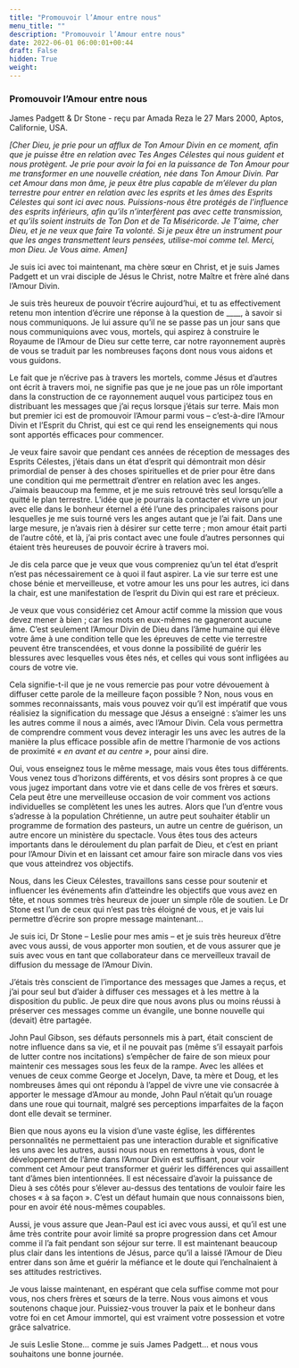 ```yaml
---
title: "Promouvoir l’Amour entre nous"
menu_title: ""
description: "Promouvoir l’Amour entre nous"
date: 2022-06-01 06:00:01+00:44
draft: False
hidden: True
weight:
---
```

### Promouvoir l’Amour entre nous

James Padgett & Dr Stone - reçu par Amada Reza le 27 Mars 2000, Aptos, Californie, USA.

*[Cher Dieu, je prie pour un afflux de Ton Amour Divin en ce moment, afin que je puisse être en relation avec Tes Anges Célestes qui nous guident et nous protègent. Je prie pour avoir la foi en la puissance de Ton Amour pour me transformer en une nouvelle création, née dans Ton Amour Divin. Par cet Amour dans mon âme, je peux être plus capable de m’élever du plan terrestre pour entrer en relation avec les esprits et les âmes des Esprits Célestes qui sont ici avec nous. Puissions-nous être protégés de l’influence des esprits inférieurs, afin qu’ils n’interfèrent pas avec cette transmission, et qu’ils soient instruits de Ton Don et de Ta Miséricorde. Je T’aime, cher Dieu, et je ne veux que faire Ta volonté. Si je peux être un instrument pour que les anges transmettent leurs pensées, utilise-moi comme tel. Merci, mon Dieu. Je Vous aime. Amen]*

Je suis ici avec toi maintenant, ma chère sœur en Christ, et je suis James Padgett et un vrai disciple de Jésus le Christ, notre Maître et frère aîné dans l’Amour Divin.

Je suis très heureux de pouvoir t’écrire aujourd’hui, et tu as effectivement retenu mon intention d’écrire une réponse à la question de ____, à savoir si nous communiquons. Je lui assure qu’il ne se passe pas un jour sans que nous communiquions avec vous, mortels, qui aspirez à construire le Royaume de l’Amour de Dieu sur cette terre, car notre rayonnement auprès de vous se traduit par les nombreuses façons dont nous vous aidons et vous guidons.

Le fait que je n’écrive pas à travers les mortels, comme Jésus et d’autres ont écrit à travers moi, ne signifie pas que je ne joue pas un rôle important dans la construction de ce rayonnement auquel vous participez tous en distribuant les messages que j’ai reçus lorsque j’étais sur terre. Mais mon but premier ici est de promouvoir l’Amour parmi vous – c’est-à-dire l’Amour Divin et l’Esprit du Christ, qui est ce qui rend les enseignements qui nous sont apportés efficaces pour commencer.

Je veux faire savoir que pendant ces années de réception de messages des Esprits Célestes, j’étais dans un état d’esprit qui démontrait mon désir primordial de penser à des choses spirituelles et de prier pour être dans une condition qui me permettrait d’entrer en relation avec les anges. J’aimais beaucoup ma femme, et je me suis retrouvé très seul lorsqu’elle a quitté le plan terrestre. L’idée que je pourrais la contacter et vivre un jour avec elle dans le bonheur éternel a été l’une des principales raisons pour lesquelles je me suis tourné vers les anges autant que je l’ai fait. Dans une large mesure, je n’avais rien à désirer sur cette terre ; mon amour était parti de l’autre côté, et là, j’ai pris contact avec une foule d’autres personnes qui étaient très heureuses de pouvoir écrire à travers moi.

Je dis cela parce que je veux que vous compreniez qu’un tel état d’esprit n’est pas nécessairement ce à quoi il faut aspirer. La vie sur terre est une chose bénie et merveilleuse, et votre amour les uns pour les autres, ici dans la chair, est une manifestation de l’esprit du Divin qui est rare et précieux.

Je veux que vous considériez cet Amour actif comme la mission que vous devez mener à bien ; car les mots en eux-mêmes ne gagneront aucune âme. C’est seulement l’Amour Divin de Dieu dans l’âme humaine qui élève votre âme à une condition telle que les épreuves de cette vie terrestre peuvent être transcendées, et vous donne la possibilité de guérir les blessures avec lesquelles vous êtes nés, et celles qui vous sont infligées au cours de votre vie.

Cela signifie-t-il que je ne vous remercie pas pour votre dévouement à diffuser cette parole de la meilleure façon possible ? Non, nous vous en sommes reconnaissants, mais vous pouvez voir qu’il est impératif que vous réalisiez la signification du message que Jésus a enseigné : s’aimer les uns les autres comme il nous a aimés, avec l’Amour Divin. Cela vous permettra de comprendre comment vous devez interagir les uns avec les autres de la manière la plus efficace possible afin de mettre l’harmonie de vos actions de proximité *« en avant et au centre »*, pour ainsi dire.

Oui, vous enseignez tous le même message, mais vous êtes tous différents. Vous venez tous d’horizons différents, et vos désirs sont propres à ce que vous jugez important dans votre vie et dans celle de vos frères et sœurs. Cela peut être une merveilleuse occasion de voir comment vos actions individuelles se complètent les unes les autres. Alors que l’un d’entre vous s’adresse à la population Chrétienne, un autre peut souhaiter établir un programme de formation des pasteurs, un autre un centre de guérison, un autre encore un ministère du spectacle. Vous êtes tous des acteurs importants dans le déroulement du plan parfait de Dieu, et c’est en priant pour l’Amour Divin et en laissant cet amour faire son miracle dans vos vies que vous atteindrez vos objectifs.

Nous, dans les Cieux Célestes, travaillons sans cesse pour soutenir et influencer les événements afin d’atteindre les objectifs que vous avez en tête, et nous sommes très heureux de jouer un simple rôle de soutien. Le Dr Stone est l’un de ceux qui n’est pas très éloigné de vous, et je vais lui permettre d’écrire son propre message maintenant…

Je suis ici, Dr Stone – Leslie pour mes amis – et je suis très heureux d’être avec vous aussi, de vous apporter mon soutien, et de vous assurer que je suis avec vous en tant que collaborateur dans ce merveilleux travail de diffusion du message de l’Amour Divin.

J’étais très conscient de l’importance des messages que James a reçus, et j’ai pour seul but d’aider à diffuser ces messages et à les mettre à la disposition du public. Je peux dire que nous avons plus ou moins réussi à préserver ces messages comme un évangile, une bonne nouvelle qui (devait) être partagée.

John Paul Gibson, ses défauts personnels mis à part, était conscient de notre influence dans sa vie, et il ne pouvait pas (même s’il essayait parfois de lutter contre nos incitations) s’empêcher de faire de son mieux pour maintenir ces messages sous les feux de la rampe. Avec les allées et venues de ceux comme George et Jocelyn, Dave, ta mère et Doug, et les nombreuses âmes qui ont répondu à l’appel de vivre une vie consacrée à apporter le message d’Amour au monde, John Paul n’était qu’un rouage dans une roue qui tournait, malgré ses perceptions imparfaites de la façon dont elle devait se terminer.

Bien que nous ayons eu la vision d’une vaste église, les différentes personnalités ne permettaient pas une interaction durable et significative les uns avec les autres, aussi nous nous en remettons à vous, dont le développement de l’âme dans l’Amour Divin est suffisant, pour voir comment cet Amour peut transformer et guérir les différences qui assaillent tant d’âmes bien intentionnées. Il est nécessaire d’avoir la puissance de Dieu à ses côtés pour s’élever au-dessus des tentations de vouloir faire les choses « à sa façon ». C’est un défaut humain que nous connaissons bien, pour en avoir été nous-mêmes coupables.

Aussi, je vous assure que Jean-Paul est ici avec vous aussi, et qu’il est une âme très contrite pour avoir limité sa propre progression dans cet Amour comme il l’a fait pendant son séjour sur terre. Il est maintenant beaucoup plus clair dans les intentions de Jésus, parce qu’il a laissé l’Amour de Dieu entrer dans son âme et guérir la méfiance et le doute qui l’enchaînaient à ses attitudes restrictives.

Je vous laisse maintenant, en espérant que cela suffise comme mot pour vous, nos chers frères et sœurs de la terre. Nous vous aimons et vous soutenons chaque jour. Puissiez-vous trouver la paix et le bonheur dans votre foi en cet Amour immortel, qui est vraiment votre possession et votre grâce salvatrice.

Je suis Leslie Stone… comme je suis James Padgett… et nous vous souhaitons une bonne journée.